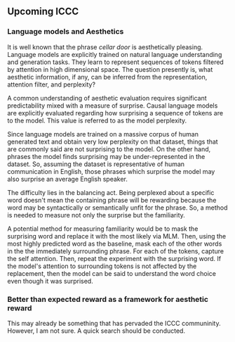 ## Upcoming ICCC 

### Language models and Aesthetics

It is well known that the phrase *cellar door* is aesthetically pleasing. Language models are explicitly trained on natural language understanding and generation tasks. They learn to represent sequences of tokens filtered by attention in high dimensional space. The question presently is, what aesthetic information, if any, can be inferred from the representation, attention filter, and perplexity? 

A common understanding of aesthetic evaluation requires significant predictability mixed with a measure of surprise. Causal language models are explicitly evaluated regarding how surprising a sequence of tokens are to the model. This value is referred to as the model perplexity. 

Since language models are trained on a massive corpus of human generated text and obtain very low perplexity on that dataset, things that are commonly said are not surprising to the model. On the other hand, phrases the model finds surprising may be under-represented in the dataset. So, assuming the dataset is representative of human communication in English, those phrases which surprise the model may also surprise an average English speaker. 

The difficulty lies in the balancing act. Being perplexed about a specific word doesn't mean the containing phrase will be rewarding because the word may be syntactically or semantically unfit for the phrase. So, a method is needed to measure not only the surprise but the familiarity. 

A potential method for measuring familiarity would be to mask the surprising word and replace it with the most likely via MLM. Then, using the most highly predicted word as the baseline, mask each of the other words in the the immediately surrounding phrase. For each of the tokens, capture the self attention. Then, repeat the experiment with the surprising word. If the model's attention to surrounding tokens is not affected by the replacement, then the model can be said to understand the word choice even though it was surprised. 


### Better than expected reward as a framework for aesthetic reward

This may already be something that has pervaded the ICCC communinity. However, I am not sure. A quick search should be conducted. 
